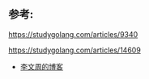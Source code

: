 ## 参考:
https://studygolang.com/articles/9340

https://studygolang.com/articles/14609

- [李文周的博客](https://www.liwenzhou.com/posts/Go/performance_optimisation/)
